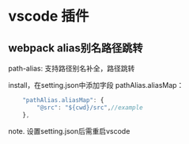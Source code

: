 # vscode 插件

## webpack alias别名路径跳转

path-alias: 支持路径别名补全，路径跳转

install，在setting.json中添加字段 pathAlias.aliasMap：

```js
    "pathAlias.aliasMap": {
        "@src": "${cwd}/src",//example
    },
```

note. 设置setting.json后需重启vscode
